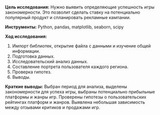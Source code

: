 **Цель исследования:** Нужно выявить определяющие успешность игры закономерности. Это позволит сделать ставку на потенциально популярный продукт и спланировать рекламные кампании.  
  
**Инструменты:** Python, pandas, matplotlib, seaborn, scipy
  
**Ход исследования:**  
1. Импорт библиотек, открытие файла с данными и изучение общей информации.  
2. Подготовка данных.  
3. Исследовательский анализ данных.  
4. Составление портрета пользователя каждого региона.  
5. Проверка гипотез.  
6. Выводы.  
  
**Краткие выводы:** Выбран период для анализа, выделены закономерности для успеха игры, выбраны потенциально прибыльные платформы и жанры игр. Проверены гипотезы о пользовательских рейтингах платформ и жанров. Выявлена небольшая зависимость между отзывами критиков и продажами игр. 
